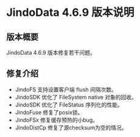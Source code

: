 # JindoData 4.6.9 版本说明
## 版本概要

JindoData 4.6.9 版本修复若干问题。

## 修复介绍

- JindoFS 支持设置客户端 flush 间隔次数。
- JindoSDK 优化了 FileSystem native 对象的回收。
- JindoSDK 优化了 FileStatus 序列化的性能。
- JindoFuse 修复了posix锁。
- JindoFSx 修复缓存预热的小bug。
- JindoDistCp 修复了源checksum为空的情况。